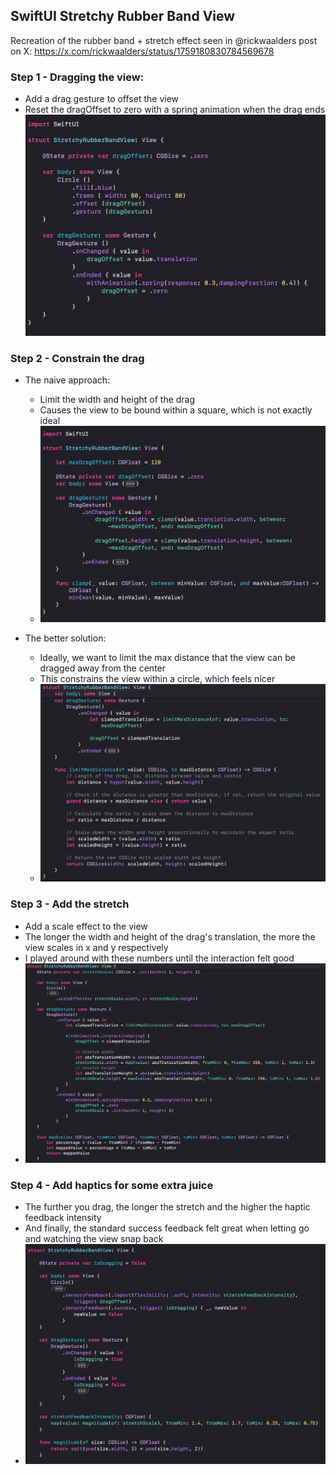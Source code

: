 ## SwiftUI Stretchy Rubber Band View

Recreation of the rubber band + stretch effect seen in @rickwaalders post on X: 
https://x.com/rickwaalders/status/1759180830784569678

### Step 1 - Dragging the view:
- Add a drag gesture to offset the view
- Reset the dragOffset to zero with a spring animation when the drag ends
![step one code](assets/step-1-1.png)


### Step 2 - Constrain the drag
- The naive approach:
  - Limit the width and height of the drag
  - Causes the view to be bound within a square, which is not exactly ideal
  - ![step two a code](assets/step-2a-1.png)

- The better solution:
    - Ideally, we want to limit the max distance that the view can be dragged away from the center
    - This constrains the view within a circle, which feels nicer
    - ![step two b code](assets/step-2b-1.png)

### Step 3 - Add the stretch
- Add a scale effect to the view
- The longer the width and height of the drag's translation, the more the view scales in x and y respectively
- I played around with these numbers until the interaction felt good
- ![step three code](assets/step-3-1.png)

### Step 4 - Add haptics for some extra juice
- The further you drag, the longer the stretch and the higher the haptic feedback intensity
- And finally, the standard success feedback felt great when letting go and watching the view snap back
- ![step four code](assets/step-4-1.png)
